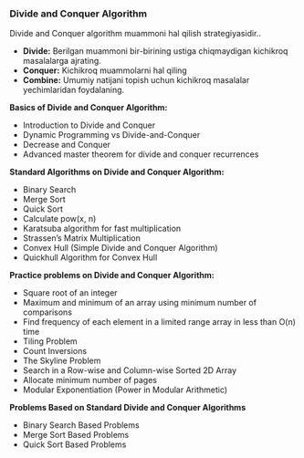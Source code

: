 ### Divide and Conquer Algorithm

Divide and Conquer algorithm muammoni hal qilish strategiyasidir..

- **Divide:** Berilgan muammoni bir-birining ustiga chiqmaydigan kichikroq masalalarga ajrating.
- **Conquer:** Kichikroq muammolarni hal qiling
- **Combine:** Umumiy natijani topish uchun kichikroq masalalar yechimlaridan foydalaning.

**Basics of Divide and Conquer Algorithm:**

- Introduction to Divide and Conquer
- Dynamic Programming vs Divide-and-Conquer
- Decrease and Conquer
- Advanced master theorem for divide and conquer recurrences

**Standard Algorithms on Divide and Conquer Algorithm:**

- Binary Search
- Merge Sort
- Quick Sort
- Calculate pow(x, n)
- Karatsuba algorithm for fast multiplication
- Strassen’s Matrix Multiplication
- Convex Hull (Simple Divide and Conquer Algorithm)
- Quickhull Algorithm for Convex Hull

**Practice problems on Divide and Conquer Algorithm:**

- Square root of an integer
- Maximum and minimum of an array using minimum number of comparisons
- Find frequency of each element in a limited range array in less than O(n) time
- Tiling Problem
- Count Inversions
- The Skyline Problem
- Search in a Row-wise and Column-wise Sorted 2D Array
- Allocate minimum number of pages
- Modular Exponentiation (Power in Modular Arithmetic)

**Problems Based on Standard Divide and Conquer Algorithms**

- Binary Search Based Problems
- Merge Sort Based Problems
- Quick Sort Based Problems
